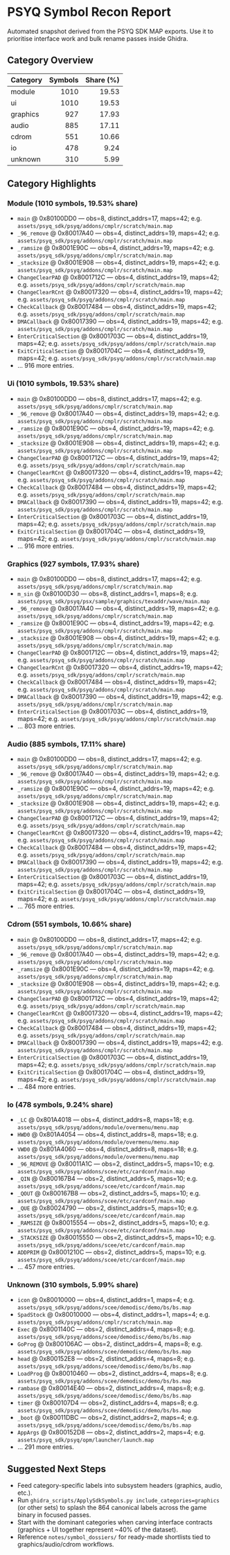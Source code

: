 # PSYQ Symbol Recon Report

Automated snapshot derived from the PSYQ SDK MAP exports. Use it to prioritise
interface work and bulk rename passes inside Ghidra.

## Category Overview

| Category | Symbols | Share (%) |
|---|---:|---:|
| module | 1010 | 19.53 |
| ui | 1010 | 19.53 |
| graphics | 927 | 17.93 |
| audio | 885 | 17.11 |
| cdrom | 551 | 10.66 |
| io | 478 | 9.24 |
| unknown | 310 | 5.99 |

## Category Highlights

### Module (1010 symbols, 19.53% share)

- `main` @ 0x80100DD0 — obs=8, distinct_addrs=17, maps=42; e.g. `assets/psyq_sdk/psyq/addons/cmplr/scratch/main.map`
- `_96_remove` @ 0x80017A40 — obs=4, distinct_addrs=19, maps=42; e.g. `assets/psyq_sdk/psyq/addons/cmplr/scratch/main.map`
- `_ramsize` @ 0x8001E90C — obs=4, distinct_addrs=19, maps=42; e.g. `assets/psyq_sdk/psyq/addons/cmplr/scratch/main.map`
- `_stacksize` @ 0x8001E908 — obs=4, distinct_addrs=19, maps=42; e.g. `assets/psyq_sdk/psyq/addons/cmplr/scratch/main.map`
- `ChangeClearPAD` @ 0x8001712C — obs=4, distinct_addrs=19, maps=42; e.g. `assets/psyq_sdk/psyq/addons/cmplr/scratch/main.map`
- `ChangeClearRCnt` @ 0x80017320 — obs=4, distinct_addrs=19, maps=42; e.g. `assets/psyq_sdk/psyq/addons/cmplr/scratch/main.map`
- `CheckCallback` @ 0x80017484 — obs=4, distinct_addrs=19, maps=42; e.g. `assets/psyq_sdk/psyq/addons/cmplr/scratch/main.map`
- `DMACallback` @ 0x80017390 — obs=4, distinct_addrs=19, maps=42; e.g. `assets/psyq_sdk/psyq/addons/cmplr/scratch/main.map`
- `EnterCriticalSection` @ 0x8001703C — obs=4, distinct_addrs=19, maps=42; e.g. `assets/psyq_sdk/psyq/addons/cmplr/scratch/main.map`
- `ExitCriticalSection` @ 0x8001704C — obs=4, distinct_addrs=19, maps=42; e.g. `assets/psyq_sdk/psyq/addons/cmplr/scratch/main.map`
- … 916 more entries.

### Ui (1010 symbols, 19.53% share)

- `main` @ 0x80100DD0 — obs=8, distinct_addrs=17, maps=42; e.g. `assets/psyq_sdk/psyq/addons/cmplr/scratch/main.map`
- `_96_remove` @ 0x80017A40 — obs=4, distinct_addrs=19, maps=42; e.g. `assets/psyq_sdk/psyq/addons/cmplr/scratch/main.map`
- `_ramsize` @ 0x8001E90C — obs=4, distinct_addrs=19, maps=42; e.g. `assets/psyq_sdk/psyq/addons/cmplr/scratch/main.map`
- `_stacksize` @ 0x8001E908 — obs=4, distinct_addrs=19, maps=42; e.g. `assets/psyq_sdk/psyq/addons/cmplr/scratch/main.map`
- `ChangeClearPAD` @ 0x8001712C — obs=4, distinct_addrs=19, maps=42; e.g. `assets/psyq_sdk/psyq/addons/cmplr/scratch/main.map`
- `ChangeClearRCnt` @ 0x80017320 — obs=4, distinct_addrs=19, maps=42; e.g. `assets/psyq_sdk/psyq/addons/cmplr/scratch/main.map`
- `CheckCallback` @ 0x80017484 — obs=4, distinct_addrs=19, maps=42; e.g. `assets/psyq_sdk/psyq/addons/cmplr/scratch/main.map`
- `DMACallback` @ 0x80017390 — obs=4, distinct_addrs=19, maps=42; e.g. `assets/psyq_sdk/psyq/addons/cmplr/scratch/main.map`
- `EnterCriticalSection` @ 0x8001703C — obs=4, distinct_addrs=19, maps=42; e.g. `assets/psyq_sdk/psyq/addons/cmplr/scratch/main.map`
- `ExitCriticalSection` @ 0x8001704C — obs=4, distinct_addrs=19, maps=42; e.g. `assets/psyq_sdk/psyq/addons/cmplr/scratch/main.map`
- … 916 more entries.

### Graphics (927 symbols, 17.93% share)

- `main` @ 0x80100DD0 — obs=8, distinct_addrs=17, maps=42; e.g. `assets/psyq_sdk/psyq/addons/cmplr/scratch/main.map`
- `m_sin` @ 0x80100D30 — obs=8, distinct_addrs=1, maps=8; e.g. `assets/psyq_sdk/psyq/psx/sample/graphics/texaddr/wave/main.map`
- `_96_remove` @ 0x80017A40 — obs=4, distinct_addrs=19, maps=42; e.g. `assets/psyq_sdk/psyq/addons/cmplr/scratch/main.map`
- `_ramsize` @ 0x8001E90C — obs=4, distinct_addrs=19, maps=42; e.g. `assets/psyq_sdk/psyq/addons/cmplr/scratch/main.map`
- `_stacksize` @ 0x8001E908 — obs=4, distinct_addrs=19, maps=42; e.g. `assets/psyq_sdk/psyq/addons/cmplr/scratch/main.map`
- `ChangeClearPAD` @ 0x8001712C — obs=4, distinct_addrs=19, maps=42; e.g. `assets/psyq_sdk/psyq/addons/cmplr/scratch/main.map`
- `ChangeClearRCnt` @ 0x80017320 — obs=4, distinct_addrs=19, maps=42; e.g. `assets/psyq_sdk/psyq/addons/cmplr/scratch/main.map`
- `CheckCallback` @ 0x80017484 — obs=4, distinct_addrs=19, maps=42; e.g. `assets/psyq_sdk/psyq/addons/cmplr/scratch/main.map`
- `DMACallback` @ 0x80017390 — obs=4, distinct_addrs=19, maps=42; e.g. `assets/psyq_sdk/psyq/addons/cmplr/scratch/main.map`
- `EnterCriticalSection` @ 0x8001703C — obs=4, distinct_addrs=19, maps=42; e.g. `assets/psyq_sdk/psyq/addons/cmplr/scratch/main.map`
- … 803 more entries.

### Audio (885 symbols, 17.11% share)

- `main` @ 0x80100DD0 — obs=8, distinct_addrs=17, maps=42; e.g. `assets/psyq_sdk/psyq/addons/cmplr/scratch/main.map`
- `_96_remove` @ 0x80017A40 — obs=4, distinct_addrs=19, maps=42; e.g. `assets/psyq_sdk/psyq/addons/cmplr/scratch/main.map`
- `_ramsize` @ 0x8001E90C — obs=4, distinct_addrs=19, maps=42; e.g. `assets/psyq_sdk/psyq/addons/cmplr/scratch/main.map`
- `_stacksize` @ 0x8001E908 — obs=4, distinct_addrs=19, maps=42; e.g. `assets/psyq_sdk/psyq/addons/cmplr/scratch/main.map`
- `ChangeClearPAD` @ 0x8001712C — obs=4, distinct_addrs=19, maps=42; e.g. `assets/psyq_sdk/psyq/addons/cmplr/scratch/main.map`
- `ChangeClearRCnt` @ 0x80017320 — obs=4, distinct_addrs=19, maps=42; e.g. `assets/psyq_sdk/psyq/addons/cmplr/scratch/main.map`
- `CheckCallback` @ 0x80017484 — obs=4, distinct_addrs=19, maps=42; e.g. `assets/psyq_sdk/psyq/addons/cmplr/scratch/main.map`
- `DMACallback` @ 0x80017390 — obs=4, distinct_addrs=19, maps=42; e.g. `assets/psyq_sdk/psyq/addons/cmplr/scratch/main.map`
- `EnterCriticalSection` @ 0x8001703C — obs=4, distinct_addrs=19, maps=42; e.g. `assets/psyq_sdk/psyq/addons/cmplr/scratch/main.map`
- `ExitCriticalSection` @ 0x8001704C — obs=4, distinct_addrs=19, maps=42; e.g. `assets/psyq_sdk/psyq/addons/cmplr/scratch/main.map`
- … 765 more entries.

### Cdrom (551 symbols, 10.66% share)

- `main` @ 0x80100DD0 — obs=8, distinct_addrs=17, maps=42; e.g. `assets/psyq_sdk/psyq/addons/cmplr/scratch/main.map`
- `_96_remove` @ 0x80017A40 — obs=4, distinct_addrs=19, maps=42; e.g. `assets/psyq_sdk/psyq/addons/cmplr/scratch/main.map`
- `_ramsize` @ 0x8001E90C — obs=4, distinct_addrs=19, maps=42; e.g. `assets/psyq_sdk/psyq/addons/cmplr/scratch/main.map`
- `_stacksize` @ 0x8001E908 — obs=4, distinct_addrs=19, maps=42; e.g. `assets/psyq_sdk/psyq/addons/cmplr/scratch/main.map`
- `ChangeClearPAD` @ 0x8001712C — obs=4, distinct_addrs=19, maps=42; e.g. `assets/psyq_sdk/psyq/addons/cmplr/scratch/main.map`
- `ChangeClearRCnt` @ 0x80017320 — obs=4, distinct_addrs=19, maps=42; e.g. `assets/psyq_sdk/psyq/addons/cmplr/scratch/main.map`
- `CheckCallback` @ 0x80017484 — obs=4, distinct_addrs=19, maps=42; e.g. `assets/psyq_sdk/psyq/addons/cmplr/scratch/main.map`
- `DMACallback` @ 0x80017390 — obs=4, distinct_addrs=19, maps=42; e.g. `assets/psyq_sdk/psyq/addons/cmplr/scratch/main.map`
- `EnterCriticalSection` @ 0x8001703C — obs=4, distinct_addrs=19, maps=42; e.g. `assets/psyq_sdk/psyq/addons/cmplr/scratch/main.map`
- `ExitCriticalSection` @ 0x8001704C — obs=4, distinct_addrs=19, maps=42; e.g. `assets/psyq_sdk/psyq/addons/cmplr/scratch/main.map`
- … 484 more entries.

### Io (478 symbols, 9.24% share)

- `_LC` @ 0x801A4018 — obs=4, distinct_addrs=8, maps=18; e.g. `assets/psyq_sdk/psyq/addons/module/overmenu/menu.map`
- `HWD0` @ 0x801A4054 — obs=4, distinct_addrs=8, maps=18; e.g. `assets/psyq_sdk/psyq/addons/module/overmenu/menu.map`
- `VWD0` @ 0x801A4060 — obs=4, distinct_addrs=8, maps=18; e.g. `assets/psyq_sdk/psyq/addons/module/overmenu/menu.map`
- `_96_REMOVE` @ 0x80011A1C — obs=2, distinct_addrs=5, maps=10; e.g. `assets/psyq_sdk/psyq/addons/scee/etc/cardconf/main.map`
- `_QIN` @ 0x800167B4 — obs=2, distinct_addrs=5, maps=10; e.g. `assets/psyq_sdk/psyq/addons/scee/etc/cardconf/main.map`
- `_QOUT` @ 0x800167B8 — obs=2, distinct_addrs=5, maps=10; e.g. `assets/psyq_sdk/psyq/addons/scee/etc/cardconf/main.map`
- `_QUE` @ 0x80024790 — obs=2, distinct_addrs=5, maps=10; e.g. `assets/psyq_sdk/psyq/addons/scee/etc/cardconf/main.map`
- `_RAMSIZE` @ 0x80015554 — obs=2, distinct_addrs=5, maps=10; e.g. `assets/psyq_sdk/psyq/addons/scee/etc/cardconf/main.map`
- `_STACKSIZE` @ 0x80015550 — obs=2, distinct_addrs=5, maps=10; e.g. `assets/psyq_sdk/psyq/addons/scee/etc/cardconf/main.map`
- `ADDPRIM` @ 0x8001210C — obs=2, distinct_addrs=5, maps=10; e.g. `assets/psyq_sdk/psyq/addons/scee/etc/cardconf/main.map`
- … 457 more entries.

### Unknown (310 symbols, 5.99% share)

- `icon` @ 0x80010000 — obs=4, distinct_addrs=1, maps=4; e.g. `assets/psyq_sdk/psyq/addons/scee/demodisc/demo/bs/bs.map`
- `SpadStock` @ 0x80010000 — obs=4, distinct_addrs=1, maps=4; e.g. `assets/psyq_sdk/psyq/addons/cmplr/scratch/main.map`
- `Exec` @ 0x8001140C — obs=2, distinct_addrs=4, maps=8; e.g. `assets/psyq_sdk/psyq/addons/scee/demodisc/demo/bs/bs.map`
- `GoProg` @ 0x800106AC — obs=2, distinct_addrs=4, maps=8; e.g. `assets/psyq_sdk/psyq/addons/scee/demodisc/demo/bs/bs.map`
- `head` @ 0x800152E8 — obs=2, distinct_addrs=4, maps=8; e.g. `assets/psyq_sdk/psyq/addons/scee/demodisc/demo/bs/bs.map`
- `LoadProg` @ 0x80010460 — obs=2, distinct_addrs=4, maps=8; e.g. `assets/psyq_sdk/psyq/addons/scee/demodisc/demo/bs/bs.map`
- `rambase` @ 0x80014E40 — obs=2, distinct_addrs=4, maps=8; e.g. `assets/psyq_sdk/psyq/addons/scee/demodisc/demo/bs/bs.map`
- `timer` @ 0x800107D4 — obs=2, distinct_addrs=4, maps=8; e.g. `assets/psyq_sdk/psyq/addons/scee/demodisc/demo/bs/bs.map`
- `_boot` @ 0x80011DBC — obs=2, distinct_addrs=2, maps=4; e.g. `assets/psyq_sdk/psyq/addons/scee/demodisc/demo/bs/bs.map`
- `AppArgs` @ 0x800152D8 — obs=2, distinct_addrs=2, maps=4; e.g. `assets/psyq_sdk/psyq/opm/launcher/launch.map`
- … 291 more entries.

## Suggested Next Steps

- Feed category-specific labels into subsystem headers (graphics, audio, etc.).
- Run `ghidra_scripts/ApplySdkSymbols.py include_categories=graphics` (or other sets) to splash the 864 canonical labels across the game binary in focused passes.
- Start with the dominant categories when carving interface contracts (graphics + UI together represent ~40% of the dataset).
- Reference `notes/symbol_dossiers/` for ready-made shortlists tied to graphics/audio/cdrom workflows.
